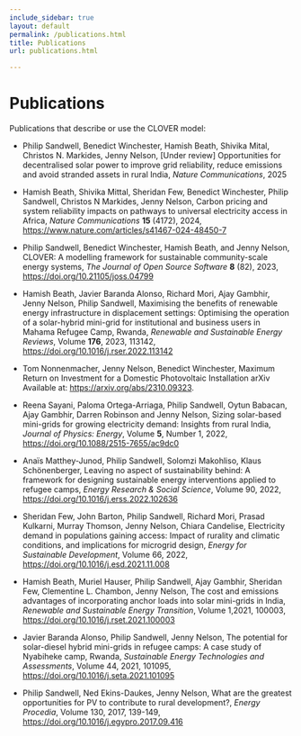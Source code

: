 ```yaml
---
include_sidebar: true
layout: default
permalink: /publications.html
title: Publications
url: publications.html

---
```


# Publications
Publications that describe or use the CLOVER model:

- Philip Sandwell, Benedict Winchester, Hamish Beath, Shivika Mital, Christos N. Markides, Jenny Nelson, [Under review] Opportunities for decentralised solar power to improve grid reliability, reduce emissions and avoid stranded assets in rural India, _Nature Communications_, 2025

- Hamish Beath, Shivika Mittal, Sheridan Few, Benedict Winchester, Philip Sandwell, Christos N Markides,
Jenny Nelson, Carbon pricing and system reliability impacts on pathways to universal electricity access in Africa,
_Nature Communications_ **15** (4172), 2024, <a href="https://www.nature.com/articles/s41467-024-48450-7">https://www.nature.com/articles/s41467-024-48450-7</a>

- Philip Sandwell, Benedict Winchester, Hamish Beath, and
Jenny Nelson, CLOVER: A modelling framework for sustainable
community-scale energy systems, _The Journal of Open Source Software_ **8** (82), 2023, <a href="https://doi.org/10.21105/joss.04799">https://doi.org/10.21105/joss.04799</a>

- Hamish Beath, Javier Baranda Alonso, Richard Mori, Ajay Gambhir, Jenny Nelson, Philip Sandwell,
Maximising the benefits of renewable energy infrastructure in displacement settings: Optimising the operation of a solar-hybrid mini-grid for institutional and business users in Mahama Refugee Camp, Rwanda, _Renewable and Sustainable Energy Reviews_, Volume **176**, 2023, 113142, <a href="https://doi.org/10.1016/j.rser.2022.113142">https://doi.org/10.1016/j.rser.2022.113142</a>

- Tom Nonnenmacher, Jenny Nelson, Benedict Winchester, Maximum Return on Investment for a Domestic Photovoltaic Installation arXiv Available at: <a href="https://arxiv.org/abs/2310.09323">https://arxiv.org/abs/2310.09323</a>.

- Reena Sayani, Paloma Ortega-Arriaga, Philip Sandwell, Oytun Babacan, Ajay Gambhir, Darren Robinson and Jenny Nelson, Sizing solar-based mini-grids for growing electricity demand: Insights from rural India, _Journal of Physics: Energy_, Volume **5**, Number 1, 2022, <a href="https://doi.org/10.1088/2515-7655/ac9dc0">https://doi.org/10.1088/2515-7655/ac9dc0</a>

- Anaïs Matthey-Junod, Philip Sandwell, Solomzi Makohliso, Klaus Schönenberger,
Leaving no aspect of sustainability behind: A framework for designing sustainable energy interventions applied to refugee camps, _Energy Research & Social Science_, Volume 90, 2022, <a href="https://doi.org/10.1016/j.erss.2022.102636">https://doi.org/10.1016/j.erss.2022.102636</a>

- Sheridan Few, John Barton, Philip Sandwell, Richard Mori, Prasad Kulkarni, Murray Thomson, Jenny Nelson, Chiara Candelise,
Electricity demand in populations gaining access: Impact of rurality and climatic conditions, and implications for microgrid design, _Energy for Sustainable Development_, Volume 66, 2022, <a href="https://doi.org/10.1016/j.esd.2021.11.008">https://doi.org/10.1016/j.esd.2021.11.008</a>

- Hamish Beath, Muriel Hauser, Philip Sandwell, Ajay Gambhir, Sheridan Few, Clementine L. Chambon, Jenny Nelson,
The cost and emissions advantages of incorporating anchor loads into solar mini-grids in India, _Renewable and Sustainable Energy Transition_, Volume 1,2021, 100003, <a href="https://doi.org/10.1016/j.rset.2021.100003">https://doi.org/10.1016/j.rset.2021.100003</a>

- Javier Baranda Alonso, Philip Sandwell, Jenny Nelson, The potential for solar-diesel hybrid mini-grids in refugee camps: A case study of Nyabiheke camp, Rwanda, _Sustainable Energy Technologies and Assessments_, Volume 44, 2021, 101095, <a href="https://doi.org/10.1016/j.seta.2021.101095">https://doi.org/10.1016/j.seta.2021.101095</a>

- Philip Sandwell, Ned Ekins-Daukes, Jenny Nelson, What are the greatest opportunities for PV to contribute to rural development?, _Energy Procedia_, Volume 130, 2017, 139-149, <a href="https://doi.org/10.1016/j.egypro.2017.09.416">https://doi.org/10.1016/j.egypro.2017.09.416</a>
